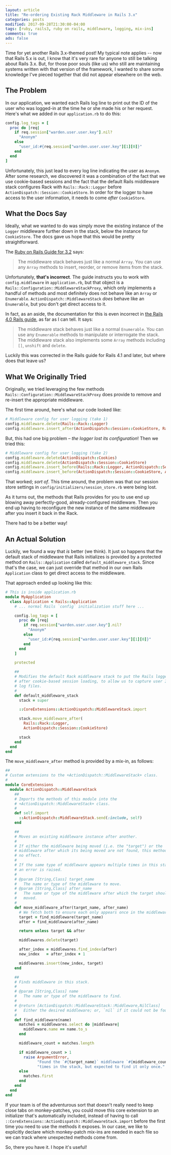 ```yaml
---
layout: article
title: "Re-ordering Existing Rack Middleware in Rails 3.x"
categories: posts
modified: 2017-09-28T21:30:00-04:00
tags: [ruby, rails3, ruby on rails, middleware, logging, mix-ins]
comments: true
ads: false
---
```

Time for yet another Rails 3.x-themed post! My typical note applies -- now that Rails 5.x is out, I know that it's very rare for anyone to still be talking about Rails 3.x. But, for those poor souls (like us) who still are maintaining systems written with that version of the framework, I wanted to share some knowledge I've pieced together that did not appear elsewhere on the web.

## The Problem
In our application, we wanted each Rails log line to print out the ID of the user who was logged-in at the time he or she made his or her request. Here's what we added in our `application.rb` to do this:

```Ruby
config.log_tags = [
  proc do |req|
    if req.session["warden.user.user.key"].nil?
      "Anonym"
    else
      "user_id:#{req.session["warden.user.user.key"][1][0]}"
    end
  end
]
```

Unfortunately, this just lead to every log line indicating the user as `Anonym`. After some research, we discovered it was a combination of the fact that we use cookie-based sessions and the fact that the default Rails middleware stack configures Rack with `Rails::Rack::Logger` before `ActionDispatch::Session::CookieStore`. In order for the logger to have access to the user information, it needs to come _after_ `CookieStore`.

## What the Docs Say
Ideally, what we wanted to do was simply move the existing instance of the `Logger` middleware further down in the stack, below the instance for `CookieStore`. The docs gave us hope that this would be pretty straightforward.

The [Ruby on Rails Guide for 3.2](http://guides.rubyonrails.org/v3.2/rails_on_rack.html) says:
> The middleware stack behaves just like a normal `Array`. You can use any `Array` methods to insert, reorder, or remove items from the stack.

Unfortunately, **that's incorrect**. The guide instructs you to work with `config.middleware` in `application.rb`, but that object is a `Rails::Configuration::MiddlewareStackProxy`, which only implements a handful of methods and most definitely does not behave like an `Array` or `Enumerable`. `ActionDispatch::MiddlewareStack` _does_ behave like an `Enumerable`, but you don't get direct access to it.

In fact, as an aside, the documentation for this is even incorrect in [the Rails 4.0 Rails guide](http://guides.rubyonrails.org/v4.0/rails_on_rack.html), as far as I can tell. It says:
> The middleware stack behaves just like a normal `Enumerable`. You can use any `Enumerable` methods to manipulate or interrogate the stack. The middleware stack also implements some `Array` methods including `[]`, `unshift` and `delete`.

Luckily this was corrected in the Rails guide for Rails 4.1 and later, but where does that leave us?

## What We Originally Tried
Originally, we tried leveraging the few methods `Rails::Configuration::MiddlewareStackProxy` does provide to remove and re-insert the appropriate middleware.

The first time around, here's what our code looked like:

```Ruby
# Middleware config for user logging (take 1)
config.middleware.delete(Rails::Rack::Logger)
config.middleware.insert_after(ActionDispatch::Session::CookieStore, Rails::Rack::Logger)
```

But, this had one big problem &ndash; *the logger lost its configuration*! Then we tried this:
```Ruby
# Middleware config for user logging (take 2)
config.middleware.delete(ActionDispatch::Cookies)
config.middleware.delete(ActionDispatch::Session::CookieStore)
config.middleware.insert_before(Rails::Rack::Logger, ActionDispatch::Session::CookieStore)
config.middleware.insert_before(ActionDispatch::Session::CookieStore, ActionDispatch::Cookies)
```

That worked; *sort of*. This time around, the problem was that our session store settings in `config/initializers/session_store.rb` were being lost.

As it turns out, the methods that Rails provides for you to use end up blowing away perfectly-good, already-configured middleware. Then you end up having to reconfigure the new instance of the same middleware after you insert it back in the Rack.

There had to be a better way!

## An Actual Solution
Luckily, we found a way that _is_ better (we think). It just so happens that the default stack of middleware that Rails initializes is provided by a protected method on `Rails::Application` called `default_middleware_stack`. Since that's the case, we can just override that method in our own Rails `Application` class to get direct access to the middleware.

That approach ended up looking like this:
```Ruby
# This is inside application.rb
module MyApplication
  class Application < Rails::Application
    # ... normal Rails `config` initialization stuff here ...

    config.log_tags = [
      proc do |req|
        if req.session["warden.user.user.key"].nil?
          "Anonym"
        else
          "user_id:#{req.session["warden.user.user.key"][1][0]}"
        end
      end
    ]

    protected

    ##
    # Modifies the default Rack middleware stack to put the Rails logger
    # after cookie-based session loading, to allow us to capture user IDs in
    # log files.
    #
    def default_middleware_stack
      stack = super

      ::CoreExtensions::ActionDispatch::MiddlewareStack.import

      stack.move_middleware_after(
        Rails::Rack::Logger,
        ActionDispatch::Session::CookieStore)

      stack
    end
  end
end
```

The `move_middleware_after` method is provided by a mix-in, as follows:
```Ruby
##
# Custom extensions to the +ActionDispatch::MiddlewareStack+ class.
#
module CoreExtensions
  module ActionDispatch::MiddlewareStack
    ##
    # Imports the methods of this module into the
    # +ActionDispatch::MiddlewareStack+ class.
    #
    def self.import
      ::ActionDispatch::MiddlewareStack.send(:include, self)
    end

    ##
    # Moves an existing middleware instance after another.
    #
    # If either the middleware being moved (i.e. the "target") or the
    # middleware after which its being moved are not found, this method has
    # no effect.
    #
    # If the same type of middleware appears multiple times in this stack,
    # an error is raised.
    #
    # @param [String,Class] target_name
    #   The name or type of the middleware to move.
    # @param [String,Class] after_name
    #   The name or type of the middleware after which the target should be
    #   moved.
    #
    def move_middleware_after(target_name, after_name)
      # We fetch both to ensure each only appears once in the middleware stack
      target = find_middleware(target_name)
      after = find_middleware(after_name)

      return unless target && after

      middlewares.delete(target)

      after_index = middlewares.find_index(after)
      new_index   = after_index + 1

      middlewares.insert(new_index, target)
    end

    ##
    # Finds middleware in this stack.
    #
    # @param [String,Class] name
    #   The name or type of the middleware to find.
    #
    # @return [ActionDispatch::MiddlewareStack::Middleware,NilClass]
    #   Either the desired middleware; or, `nil` if it could not be found.
    #
    def find_middleware(name)
      matches = middlewares.select do |middleware|
        middleware.name == name.to_s
      end

      middleware_count = matches.length

      if middleware_count > 1
        raise ArgumentError,
              "Found the `#{target_name}` middleware `#{middleware_count}` "\
              "times in the stack, but expected to find it only once."
      else
        matches.first
      end
    end
  end
end
```

If your team is of the adventurous sort that doesn't really need to keep close tabs on monkey-patches, you could move this core extension to an initializer that's automatically included, instead of having to call `::CoreExtensions::ActionDispatch::MiddlewareStack.import` before the first time you need to use the methods it exposes. In our case, we like to explicitly declare which monkey-patch mix-ins are needed in each file so we can track where unexpected methods come from.

So, there you have it. I hope it's useful!
